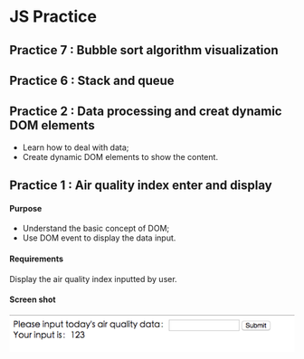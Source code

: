 # JS Practice
## Practice 7 : Bubble sort algorithm visualization

## Practice 6 : Stack and queue

## Practice 2 : Data processing and creat dynamic DOM elements
* Learn how to deal with data;
* Create dynamic DOM elements to show the content.

## Practice 1 : Air quality index enter and display
#### Purpose
* Understand the basic concept of DOM;
* Use DOM event to display the data input.

#### Requirements
Display the air quality index inputted by user.

#### Screen shot
![Air index](https://github.com/Graciazl/picture/blob/master/practice1.png)

